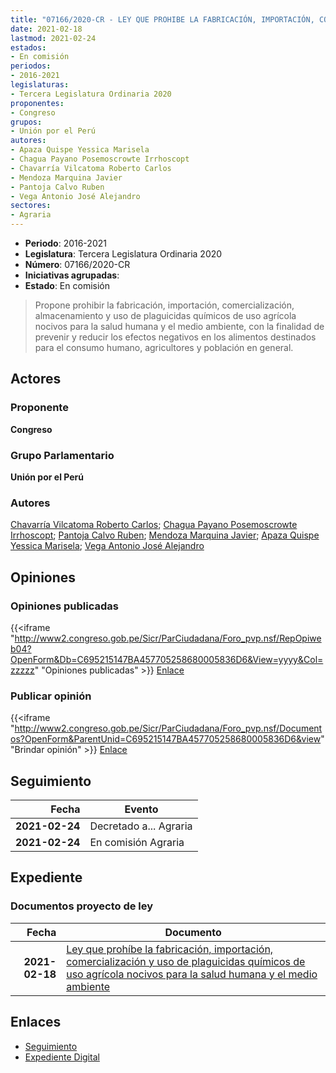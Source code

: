 ```yaml
---
title: "07166/2020-CR - LEY QUE PROHIBE LA FABRICACIÓN, IMPORTACIÓN, COMERCIALIZACIÓN Y USO DE PLAGUICIDAS QUÍMICOS DE USO AGRÍCOLA NOCIVOS PARA LA SALUD HUMANA Y EL MEDIO AMBIENTE"
date: 2021-02-18
lastmod: 2021-02-24
estados:
- En comisión
periodos:
- 2016-2021
legislaturas:
- Tercera Legislatura Ordinaria 2020
proponentes:
- Congreso
grupos:
- Unión por el Perú
autores:
- Apaza Quispe Yessica Marisela
- Chagua Payano Posemoscrowte Irrhoscopt
- Chavarría Vilcatoma Roberto Carlos
- Mendoza Marquina Javier
- Pantoja Calvo Ruben
- Vega Antonio José Alejandro
sectores:
- Agraria
---
```

- **Periodo**: 2016-2021
- **Legislatura**: Tercera Legislatura Ordinaria 2020
- **Número**: 07166/2020-CR
- **Iniciativas agrupadas**: 
- **Estado**: En comisión

> Propone prohibir la fabricación, importación, comercialización, almacenamiento y uso de plaguicidas químicos de uso agrícola nocivos para la salud humana y el medio ambiente, con la finalidad de prevenir y reducir los efectos negativos en los alimentos destinados para el consumo humano, agricultores y población en general.


## Actores

### Proponente

**Congreso**

### Grupo Parlamentario

**Unión por el Perú**

### Autores

[Chavarría Vilcatoma Roberto Carlos](mailto:mailto:rchavarria@congreso.gob.pe); [Chagua Payano Posemoscrowte Irrhoscopt](mailto:mailto:pchagua@congreso.gob.pe); [Pantoja Calvo Ruben](mailto:mailto:rpantoja@congreso.gob.pe); [Mendoza Marquina Javier](mailto:mailto:jmendoza@congreso.gob.pe); [Apaza Quispe Yessica Marisela](mailto:mailto:yapaza@congreso.gob.pe); [Vega Antonio José Alejandro](mailto:mailto:jvegaa@congreso.gob.pe)

## Opiniones

### Opiniones publicadas

{{<iframe "http://www2.congreso.gob.pe/Sicr/ParCiudadana/Foro_pvp.nsf/RepOpiweb04?OpenForm&Db=C695215147BA457705258680005836D6&View=yyyy&Col=zzzzz" "Opiniones publicadas" >}}
[Enlace](http://www2.congreso.gob.pe/Sicr/ParCiudadana/Foro_pvp.nsf/RepOpiweb04?OpenForm&Db=C695215147BA457705258680005836D6&View=yyyy&Col=zzzzz)

### Publicar opinión

{{<iframe "http://www2.congreso.gob.pe/Sicr/ParCiudadana/Foro_pvp.nsf/Documentos?OpenForm&ParentUnid=C695215147BA457705258680005836D6&view" "Brindar opinión" >}}
[Enlace](http://www2.congreso.gob.pe/Sicr/ParCiudadana/Foro_pvp.nsf/Documentos?OpenForm&ParentUnid=C695215147BA457705258680005836D6&view)


## Seguimiento

| Fecha | Evento |
|------:|--------|
| **2021-02-24** | Decretado a... Agraria |
| **2021-02-24** | En comisión Agraria |

## Expediente

### Documentos proyecto de ley

| Fecha | Documento |
|------:|-----------|
| **2021-02-18** | [Ley que prohíbe la fabricación, importación, comercialización y uso de plaguicidas químicos de uso agrícola nocivos para la salud humana y el medio ambiente](http://www.leyes.congreso.gob.pe/Documentos/2016_2021/Proyectos_de_Ley_y_de_Resoluciones_Legislativas/PL07166-20210218.pdf) |

## Enlaces

- [Seguimiento](http://www2.congreso.gob.pe/Sicr/TraDocEstProc/CLProLey2016.nsf/f7fff46988ca05b1052578e100829cc7/70fb02b80412432005258680005bf904?OpenDocument)
- [Expediente Digital](http://www2.congreso.gob.pe/Sicr/TraDocEstProc/Expvirt_2011.nsf/visbusqptramdoc1621/07166?opendocument)

